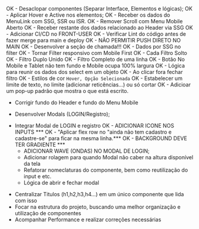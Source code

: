 <!-- A FAZER -->
OK - Desaclopar componentes (Separar Interface, Elementos e lógicas);
OK - Aplicar Hover e Active nos elementos;
OK - Receber os dados do MenuLink com SSG, SSR ou ISR.
OK - Remover Scroll com Menu Mobile Aberto
OK - Receber restante dos dados relacionado ao Header via SSG
OK - Adicionar CI/CD no FRONT-USER 
OK - Verificar Lint do código antes de fazer merge para main e deploy
OK - NÃO PERMITIR PUSH DIRETO NO MAIN
OK - Desenvolver a seção de chamada!!! 
  OK - Dados por SSG no filter
  OK - Tornar Filter responsivo com Mobile First
  OK - Cada Filtro Solto
  OK - Filtro Duplo Unido
  OK - Filtro Completo de uma linha
  OK - Botão No Mobile e Tablet não tem fundo e Mobile ocupa 100% largura
  OK - Lógica para reunir os dados dos select em um objeto
  OK - Ao clicar fora fechar filtro
  OK - Estilos de cor `Hover, Opção Selecionada`
  OK - Estabelecer um limite de texto, no limite (adicionar reticências...) ou só cortar
  OK - Adicioar um pop-up padrão que mostra o que está escrito.

  * Corrigir fundo do Header e fundo do Menu Mobile



  * Desenvolver Modals (LOGIN/Registro);
   - Integrar Modal de LOGIN e registro
      OK - ADICIONAR ICONE NOS INPUTS ***
      OK - "Aplicar flex row no "ainda não tem cadastro e cadastre-se" para ficar na mesma linha.***
      OK - BACKGROUND DEVE TER GRADIENTE ***
      - ADICIONAR WAVE (ONDAS) NO MODAL DE LOGIN;
      - Adicionar rolagem para quando Modal não caber na altura disponível da tela
      - Refatorar nomeclaturas do componente, bem como reutilização do input e etc.
      - Lógica de abrir e fechar modal

  * Centralizar Titulos (h1,h2,h3,h4...) em um único componente que lida com isso
  * Focar na estrutura do projeto, buscando uma melhor organização e utilização de componentes
  * Acompanhar Performance e realizar correções necessárias